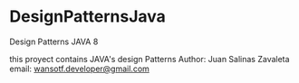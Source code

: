 # DesignPatternsJava
Design Patterns JAVA 8

this proyect contains JAVA's design Patterns 
Author: Juan Salinas Zavaleta
email:  wansotf.developer@gmail.com
